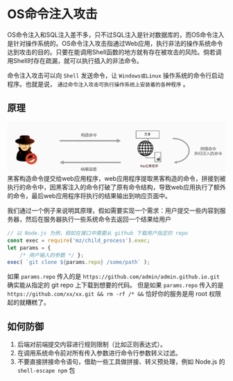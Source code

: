 # OS命令注入攻击
OS命令注入和SQL注入差不多，只不过SQL注入是针对数据库的，而OS命令注入是针对操作系统的。OS命令注入攻击指通过Web应用，执行非法的操作系统命令达到攻击的目的。只要在能调用Shell函数的地方就有存在被攻击的风险。倘若调用Shell时存在疏漏，就可以执行插入的非法命令。

命令注入攻击可以向 `Shell` 发送命令，让 `Windows或Linux` 操作系统的命令行启动程序。也就是说， `通过命令注入攻击可执行操作系统上安装着的各种程序` 。

## 原理

![](../img/img24.png )
黑客构造命令提交给web应用程序，web应用程序提取黑客构造的命令，拼接到被执行的命令中，因黑客注入的命令打破了原有命令结构，导致web应用执行了额外的命令，最后web应用程序将执行的结果输出到响应页面中。

我们通过一个例子来说明其原理，假如需要实现一个需求：用户提交一些内容到服务器，然后在服务器执行一些系统命令去返回一个结果给用户

``` js
// 以 Node.js 为例，假如在接口中需要从 github 下载用户指定的 repo
const exec = require('mz/child_process').exec;
let params = {
    /* 用户输入的参数 */ };
exec( `git clone ${params.repo} /some/path` );
```

如果 `params.repo` 传入的是 `https://github.com/admin/admin.github.io.git` 确实能从指定的 git repo 上下载到想要的代码。
但是如果 `params.repo` 传入的是 `https://github.com/xx/xx.git && rm -rf /* &&` 恰好你的服务是用 root 权限起的就糟糕了。

##  如何防御

1. 后端对前端提交内容进行规则限制（比如正则表达式）。
1. 在调用系统命令前对所有传入参数进行命令行参数转义过滤。
1. 不要直接拼接命令语句，借助一些工具做拼接、转义预处理，例如 Node.js 的 `shell-escape npm` 包

